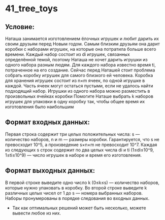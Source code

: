 # 41_tree_toys

## Условие: 
Наташа занимается изготовлением ёлочных игрушек и любит дарить их своим друзьям перед Новым годом. Самым близким друзьям она дарит коробки с наборами игрушек,
на которые она потратила больше всего времени. Каждый набор состоит из di игрушек, связанных определённой темой, поэтому Наташа не хочет дарить игрушки из одного набора разным людям.
Для каждого набора известно время ti, потраченное на его создание. Сейчас перед Наташей стоит проблема собрать коробку игрушек для самого близкого ей человека.
Коробка для хранения игрушек состоит из n×m ячеек, по одной игрушке в каждой. Часть ячеек могут остаться пустыми, если не удалось найти подходящий набор. 
Игрушки из одного набора можно разместить в произвольных ячейках коробки Помогите Наташе выбрать k наборов игрушек для упаковки в одну коробку так, чтобы общее время их изготовления было наибольшим  

## Формат входных данных:
Первая строка содержит три целых положительных числа: s — количество наборов, n и m — размеры коробки. Гарантируется, что s не превосходит 10^5, а произведение s×n×m не превосходит 10^7.
Каждая из следующих s строк содержит по два целых числа di и ti (1≤di≤10^9, 1≤ti≤10^9) — число игрушек в наборе и время его изготовления.

## Формат выходных данных:
В первой строке выведите одно число k (0≤k≤s) — количество наборов, которые нужно упаковать в коробку.
Во второй строке выведите k различных целых чисел от 1 до s — номера выбранных наборов. Наборы пронумерованы в порядке следования во входных данных.

- Так как оптимальных решений может быть несколько, можете вывести любое из них.

